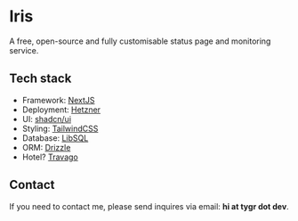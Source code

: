 # Iris

A free, open-source and fully customisable status page and monitoring service.

## Tech stack

-   Framework: [NextJS](https://nextjs.org/)
-   Deployment: [Hetzner](https://www.hetzner.com/cloud/)
-   UI: [shadcn/ui](https://ui.shadcn.com/)
-   Styling: [TailwindCSS](https://tailwindcss.com/)
-   Database: [LibSQL](https://github.com/tursodatabase/libsql)
-   ORM: [Drizzle](https://orm.drizzle.team/)
-   Hotel? [Travago](https://youtu.be/fkFzrww5dW8?si=WdqnjqMgqI1dXm6b&t=1)

## Contact

If you need to contact me, please send inquires via email: **hi at tygr dot dev**.
